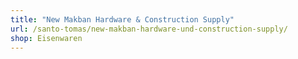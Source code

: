 ```yaml
---
title: "New Makban Hardware & Construction Supply"
url: /santo-tomas/new-makban-hardware-und-construction-supply/
shop: Eisenwaren
---
```


